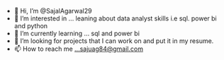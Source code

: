 - 👋 Hi, I’m @SajalAgarwal29
- 👀 I’m interested in ... leaning about data analyst skills i.e sql. power bi and python
- 🌱 I’m currently learning ... sql and power bi
- 💞️ I’m looking for projects that I can work on and put it in my resume.
- 📫 How to reach me ...sajuag84@gmail.com

<!---
SajalAgarwal29/SajalAgarwal29 is a ✨ special ✨ repository because its `README.md` (this file) appears on your GitHub profile.
You can click the Preview link to take a look at your changes.
--->
